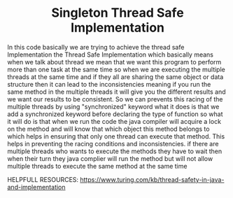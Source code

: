 <h1 align="center" id="title">Singleton Thread Safe Implementation</h1>

<p id="description">In this code basically we are trying to achieve the thread safe Implementation the Thread Safe Implementation which basically means when we talk about thread we mean that we want this program to perform more than one task at the same time so when we are executing the multiple threads at the same time and if they all are sharing the same object or data structure then it can lead to the inconsistencies meaning if you run the same method in the multiple threads it will give you the different results and we want our results to be consistent. So we can prevents this racing of the multiple threads by using "synchronized" keyword what it does is that we add a synchronized keyword before declaring the type of function so what it will do is that when we run the code the java compiler will acquire a lock on the method and will know that which object this method belongs to which helps in ensuring that only one thread can execute that method. This helps in preventing the racing conditions and inconsistencies. if there are multiple threads who wants to execute the methods they have to wait then when their turn they java complier will run the method but will not allow multiple threads to execute the same method at the same time</p>

 
 HELPFULL RESOURCES:  https://www.turing.com/kb/thread-safety-in-java-and-implementation

